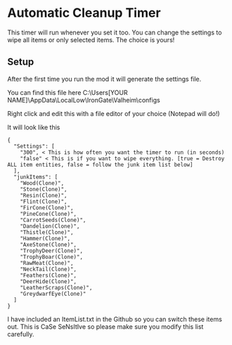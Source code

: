 # Automatic Cleanup Timer
This timer will run whenever you set it too. You can change the settings to wipe all items or only selected items. The choice is yours!

## Setup
After the first time you run the mod it will generate the settings file. 

You can find this file here C:\Users\[YOUR NAME]\AppData\LocalLow\IronGate\Valheim\configs

Right click and edit this with a file editor of your choice (Notepad will do!)

It will look like this
```
{
  "Settings": [
    "300", < This is how often you want the timer to run (in seconds)
    "false" < This is if you want to wipe everything. [true = Destroy ALL item entities, false = follow the junk item list below]
  ],
  "junkItems": [ 
    "Wood(Clone)",
    "Stone(Clone)",
    "Resin(Clone)",
    "Flint(Clone)",
    "FirCone(Clone)",
    "PineCone(Clone)",
    "CarrotSeeds(Clone)",
    "Dandelion(Clone)",
    "Thistle(Clone)",
    "Hammer(Clone)",
    "AxeStone(Clone)",
    "TrophyDeer(Clone)",
    "TrophyBoar(Clone)",
    "RawMeat(Clone)",
    "NeckTail(Clone)",
    "Feathers(Clone)",
    "DeerHide(Clone)",
    "LeatherScraps(Clone)",
    "GreydwarfEye(Clone)"
  ]
}
```

I have included an ItemList.txt in the Github so you can switch these items out. This is CaSe SeNsItIve so please make sure you modify this list carefully.



